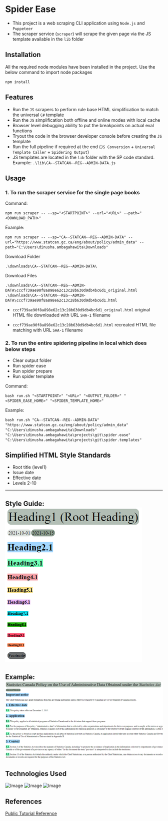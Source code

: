 # Spider Ease
- This project is a web scraping CLI application using `Node.js` and `Puppeteer`
- The scraper service (`scraper`) will scrape the given page via the JS template available in the `lib` folder

## Installation
All the required node modules have been installed in the project. Use the below command to import node packages

```
npm install
```
## Features
- Run the `JS` scrapers to perform rule base HTML simplification to match the universal `C#` template
- Run the `JS` simplification both offline and online modes with local cache
- Browser level debugging ability to put the breakpoints on actual eval functions
- Tryout the code in the browser developer console before creating the `JS` template
- Run the full pipeline if required at the end (`JS Conversion` + `Universal Template Caller` + `Spidering Output`)
- JS templates are located in the `lib` folder with the SP code standard. Example: `.\lib\CA--STATCAN--REG--ADMIN-DATA.js`
 
## Usage

### 1. To run the scraper service for the single page books

Command:
```
npm run scraper -- --sp="<STARTPOINT>" --url="<URL>" --path="<DOWNLOAD_PATH>"
```

Example:
```
npm run scraper -- --sp="CA--STATCAN--REG--ADMIN-DATA" --url="https://www.statcan.gc.ca/eng/about/policy/admin_data" --path="C:\Users\dinusha.ambagahawita\Downloads"
```

Download Folder
```
.\downloads\CA--STATCAN--REG--ADMIN-DATA\
```

Download Files
```
.\downloads\CA--STATCAN--REG--ADMIN-DATA\cccf739ae90f8a898e62c13c28b630d9db4bc6d1_original.html
.\downloads\CA--STATCAN--REG--ADMIN-DATA\cccf739ae90f8a898e62c13c28b630d9db4bc6d1.html
```

- `cccf739ae90f8a898e62c13c28b630d9db4bc6d1_original.html` original HTML file downloaded with URL `SHA-1` filename

- `cccf739ae90f8a898e62c13c28b630d9db4bc6d1.html` recreated HTML file matching with URL `SHA-1` filename

### 2. To run the entire spidering pipeline in local which does below steps
- Clear output folder
- Run spider ease
- Run spider prepare
- Run spider template

Command:
```
bash run.sh "<STARTPOINT>" "<URL>" "<OUTPUT_FOLDER>" "<SPIDER_EASE_HOME>" "<SPIDER_TEMPLATE_HOME>"
```

Example:
```
bash run.sh "CA--STATCAN--REG--ADMIN-DATA" "https://www.statcan.gc.ca/eng/about/policy/admin_data" "C:\Users\dinusha.ambagahawita\Downloads" "C:\Users\dinusha.ambagahawita\projects\git\spider.ease" "C:\Users\dinusha.ambagahawita\projects\git\spider.templates"
```

## Simplified HTML Style Standards
- Root title (level1)
- Issue date
- Effective date
- Levels 2-10

---
Style Guide:
![Screenshot](colors.png)
---
Example:
![Screenshot](sample.png)
---

## Technologies Used
![Image](https://static.javatpoint.com/images/javascript/javascript_logo.png)
![Image](https://user-images.githubusercontent.com/10379601/29446482-04f7036a-841f-11e7-9872-91d1fc2ea683.png)
![Image](https://miro.medium.com/max/600/1*AJTB4eViV7eQeOC9uUGABw.png)

## References
[Public Tutorial Reference](https://www.digitalocean.com/community/tutorials/how-to-scrape-a-website-using-node-js-and-puppeteer)
